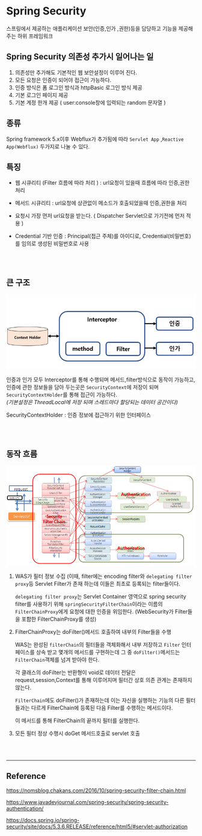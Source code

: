 # Spring Security

스프링에서 제공하는 애플리케이션 보안(인증,인가 ,권한)등을 담당하고 기능을 제공해주는 하위 프레임워크

## Spring Security 의존성 추가시 일어나는 일

1. 의존성만 추가해도 기본적인 웹 보안설정이 이루어 진다.
1. 모든 요청은 인증이 되어야 접근이 가능하다.
1. 인증 방식은 폼 로그인 방식과 httpBasic 로그인 방식 제공
1. 기본 로그인 페이지 제공
1. 기본 계정 한개 제공 ( user:console창에 입력되는 random 문자열 )

## 종류

Spring framework 5.x이후 Webflux가 추가됨에 따라 `Servlet App` ,`Reactive App(Webflux)` 두가지로 나눌 수 있다.

## 특징

- 웹 시큐리티 (Filter 흐름에 따라 처리 ) : url요청이 있을때 흐름에 따라 인증,권한 처리

- 메서드 시큐리티 : url요청에 상관없이 메소드가 호출되었을때 인증,권한을 처리
- 요청시 가장 먼저 url요청을 받는다. ( Dispatcher Servlet으로 가기전에 먼저 적용 )

- Credential 기반 인증 : Principal(접근 주체)를 아이디로, Credential(비밀번호)를 임의로 생성된 비밀번호로 사용

<br><br>

## 큰 구조

![Structure](/spring/image/security-structure.PNG)

인증과 인가 모두 Interceptor를 통해 수행되며 메서드,filter방식으로 동작이 가능하고, 인증에 관한 정보들을 담아 두는곳은 `SecurityContext`에 저장이 되며 `SecurityContextHolder`를 통해 접근이 가능하다.
<br>_(기본설정은 ThreadLocal에 저장 되며 스레드마다 할당되는 데이터 공간이다)_

SecurityContextHolder : 인증 정보에 접근하기 위한 인터페이스

<br><br>

## 동작 흐름

![](/spring/image/security.png)

1. WAS가 필터 정보 수집 (이때, filter에는 encoding filter와 `delegating filter proxy`등 Servlet Filter가 존재 하는데 이들은 최초로 등록되는 filter들이다.

   `delegating filter proxy`는 Servlet Container 영역으로 spring security filter를 사용하기 위해 `springSecurityFilterChain`이라는 이름의 `FilterChainProxy`에게 요청에 대한 인증을 위임한다. (WebSecurity가 Filter들을 포함한 FilterChainProxy를 생성)

2. FilterChainProxy는 doFilter()메서드 호출하여 내부의 Filter들을 수행

   WAS는 완성된 `filterChain`의 필터들을 객체화해서 내부 저장하고 `Filter` 인터페이스를 상속 받고 몇개의 메서드를 구현하는데 그 중 `doFilter()`메서드는 `FilterChain`객체를 넘겨 받아야 한다.

   각 클래스의 doFilter는 반환형이 void로 데이터 전달은 request,session,Context를 통해 이루어지며 필터간 상호 의존 관계는 존재하지 않는다.

   `FilterChain`에도 doFilter()가 존재하는데 이는 자신을 실행하는 기능의 다른 필터들과는 다르게 FilterChain에 등록된 다음 Filter를 수행하는 메서드이다.

   이 메서드를 통해 FilterChain의 끝까지 필터를 실행한다.

3. 모든 필터 정상 수행시 doGet 메서드호출로 servlet 호출

<br><br>

---

## Reference

https://nomsblog.chakans.com/2016/10/spring-security-filter-chain.html

https://www.javadevjournal.com/spring-security/spring-security-authentication/

https://docs.spring.io/spring-security/site/docs/5.3.6.RELEASE/reference/html5/#servlet-authorization
